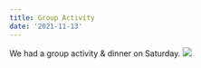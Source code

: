 ```yaml
---
title: Group Activity
date: '2021-11-13'
---
```

We had a group activity & dinner on Saturday.
![](/images/photo/photo1113.jpg)